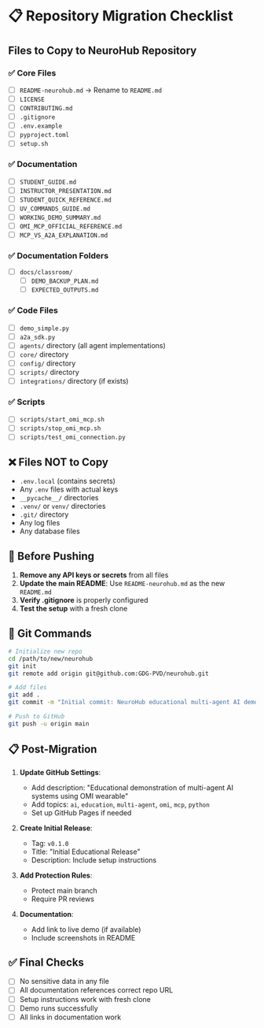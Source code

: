 # 📋 Repository Migration Checklist

## Files to Copy to NeuroHub Repository

### ✅ Core Files
- [ ] `README-neurohub.md` → Rename to `README.md`
- [ ] `LICENSE`
- [ ] `CONTRIBUTING.md`
- [ ] `.gitignore`
- [ ] `.env.example`
- [ ] `pyproject.toml`
- [ ] `setup.sh`

### ✅ Documentation
- [ ] `STUDENT_GUIDE.md`
- [ ] `INSTRUCTOR_PRESENTATION.md`
- [ ] `STUDENT_QUICK_REFERENCE.md`
- [ ] `UV_COMMANDS_GUIDE.md`
- [ ] `WORKING_DEMO_SUMMARY.md`
- [ ] `OMI_MCP_OFFICIAL_REFERENCE.md`
- [ ] `MCP_VS_A2A_EXPLANATION.md`

### ✅ Documentation Folders
- [ ] `docs/classroom/`
  - [ ] `DEMO_BACKUP_PLAN.md`
  - [ ] `EXPECTED_OUTPUTS.md`

### ✅ Code Files
- [ ] `demo_simple.py`
- [ ] `a2a_sdk.py`
- [ ] `agents/` directory (all agent implementations)
- [ ] `core/` directory
- [ ] `config/` directory
- [ ] `scripts/` directory
- [ ] `integrations/` directory (if exists)

### ✅ Scripts
- [ ] `scripts/start_omi_mcp.sh`
- [ ] `scripts/stop_omi_mcp.sh`
- [ ] `scripts/test_omi_connection.py`

## ❌ Files NOT to Copy
- `.env.local` (contains secrets)
- Any `.env` files with actual keys
- `__pycache__/` directories
- `.venv/` or `venv/` directories
- `.git/` directory
- Any log files
- Any database files

## 📝 Before Pushing

1. **Remove any API keys or secrets** from all files
2. **Update the main README**: Use `README-neurohub.md` as the new `README.md`
3. **Verify .gitignore** is properly configured
4. **Test the setup** with a fresh clone

## 🚀 Git Commands

```bash
# Initialize new repo
cd /path/to/new/neurohub
git init
git remote add origin git@github.com:GDG-PVD/neurohub.git

# Add files
git add .
git commit -m "Initial commit: NeuroHub educational multi-agent AI demo"

# Push to GitHub
git push -u origin main
```

## 📋 Post-Migration

1. **Update GitHub Settings**:
   - Add description: "Educational demonstration of multi-agent AI systems using OMI wearable"
   - Add topics: `ai`, `education`, `multi-agent`, `omi`, `mcp`, `python`
   - Set up GitHub Pages if needed

2. **Create Initial Release**:
   - Tag: `v0.1.0`
   - Title: "Initial Educational Release"
   - Description: Include setup instructions

3. **Add Protection Rules**:
   - Protect main branch
   - Require PR reviews

4. **Documentation**:
   - Add link to live demo (if available)
   - Include screenshots in README

## ✅ Final Checks

- [ ] No sensitive data in any file
- [ ] All documentation references correct repo URL
- [ ] Setup instructions work with fresh clone
- [ ] Demo runs successfully
- [ ] All links in documentation work